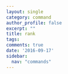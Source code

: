 ```yaml
---
layout: single
category: command
author_profile: false
excerpt: ""
title: rank
tags:
comments: true
date: '2016-09-17'
sidebar:
  nav: "commands"
---
```

